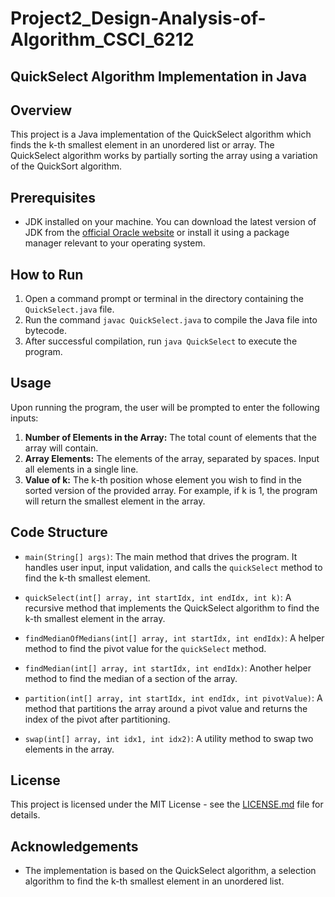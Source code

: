 # Project2_Design-Analysis-of-Algorithm_CSCI_6212

## QuickSelect Algorithm Implementation in Java

## Overview

This project is a Java implementation of the QuickSelect algorithm which finds the k-th smallest element in an unordered list or array. The QuickSelect algorithm works by partially sorting the array using a variation of the QuickSort algorithm.

## Prerequisites

- JDK installed on your machine. You can download the latest version of JDK from the [official Oracle website](https://www.oracle.com/java/technologies/javase-downloads.html) or install it using a package manager relevant to your operating system.

## How to Run

1. Open a command prompt or terminal in the directory containing the `QuickSelect.java` file.
2. Run the command `javac QuickSelect.java` to compile the Java file into bytecode.
3. After successful compilation, run `java QuickSelect` to execute the program.

## Usage

Upon running the program, the user will be prompted to enter the following inputs:

1. **Number of Elements in the Array:** The total count of elements that the array will contain.
2. **Array Elements:** The elements of the array, separated by spaces. Input all elements in a single line.
3. **Value of k:** The k-th position whose element you wish to find in the sorted version of the provided array. For example, if k is 1, the program will return the smallest element in the array.

## Code Structure

- `main(String[] args)`: The main method that drives the program. It handles user input, input validation, and calls the `quickSelect` method to find the k-th smallest element.

- `quickSelect(int[] array, int startIdx, int endIdx, int k)`: A recursive method that implements the QuickSelect algorithm to find the k-th smallest element in the array.

- `findMedianOfMedians(int[] array, int startIdx, int endIdx)`: A helper method to find the pivot value for the `quickSelect` method.

- `findMedian(int[] array, int startIdx, int endIdx)`: Another helper method to find the median of a section of the array.

- `partition(int[] array, int startIdx, int endIdx, int pivotValue)`: A method that partitions the array around a pivot value and returns the index of the pivot after partitioning.

- `swap(int[] array, int idx1, int idx2)`: A utility method to swap two elements in the array.

## License

This project is licensed under the MIT License - see the [LICENSE.md](LICENSE.md) file for details.

## Acknowledgements

- The implementation is based on the QuickSelect algorithm, a selection algorithm to find the k-th smallest element in an unordered list.
